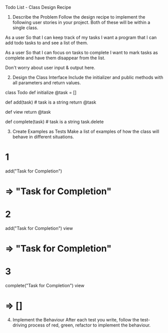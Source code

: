 Todo List - Class Design Recipe
1. Describe the Problem
Follow the design recipe to implement the following user stories in your project. Both of these will be within a single class.

As a user
So that I can keep track of my tasks
I want a program that I can add todo tasks to and see a list of them.

As a user
So that I can focus on tasks to complete
I want to mark tasks as complete and have them disappear from the list.

Don't worry about user input & output here.

2. Design the Class Interface
Include the initializer and public methods with all parameters and return values.

class Todo
def initialize
@task = []

def add(task) # task is a string
return @task

def view
return @task

def complete(task) # task is a string
task.delete


3. Create Examples as Tests
Make a list of examples of how the class will behave in different situations.

# 1
add("Task for Completion")
# => "Task for Completion"

# 2
add("Task for Completion")
view
# => "Task for Completion"

# 3
complete("Task for Completion")
view
# => []

4. Implement the Behaviour
After each test you write, follow the test-driving process of red, green, refactor to implement the behaviour.